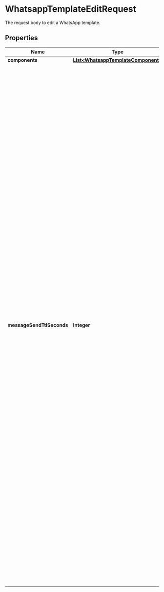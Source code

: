 

# WhatsappTemplateEditRequest

The request body to edit a WhatsApp template.

## Properties

| Name | Type | Description | Notes |
|------------ | ------------- | ------------- | -------------|
|**components** | [**List&lt;WhatsappTemplateComponent&gt;**](WhatsappTemplateComponent.md) |  |  |
|**messageSendTtlSeconds** | **Integer** | If we are unable to deliver a message for an amount of time that exceeds its time-to-live, we will stop retrying and drop the message. By default, messages that use an authentication template have a default TTL of **10 minutes**, and messages that use a utility or marketing template have a default TTL of **30 days**. Set its value between &#x60;30&#x60; and &#x60;900&#x60; seconds (i.e., 30 seconds to 15 minutes) for authentication templates, or &#x60;30&#x60; and &#x60;43200&#x60; seconds (i.e., 30 seconds to 12 hours) for utility templates, or &#x60;43200&#x60; and &#x60;2592000&#x60; seconds (i.e., 12 hours to 30 days) for marketing templates. Alternatively, you can set this value to &#x60;-1&#x60;, which will set a custom TTL of 30 days for either type of template. We encourage you to set a time-to-live for all of your authentication templates, preferably equal to or less than your code expiration time, to ensure your customers only get a message when a code is still usable. Authentication templates created before October 23, 2024, have a default TTL of 30 days. |  [optional] |



